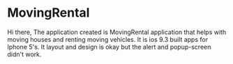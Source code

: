 # MovingRental
Hi there,
The application created is MovingRental application that helps with moving houses and renting moving vehicles.
It is ios 9.3 built apps for Iphone 5's.
It layout and design is okay but the alert and popup-screen didn't work.

